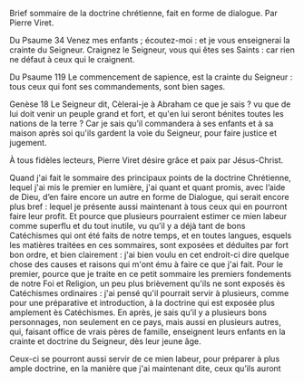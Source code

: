Brief sommaire de la doctrine chrétienne, fait en forme de dialogue.
Par Pierre Viret.

Du Psaume 34
Venez mes enfants ; écoutez-moi : et je vous enseignerai la crainte du Seigneur.
Craignez le Seigneur, vous qui êtes ses Saints : car rien ne défaut à ceux qui le craignent.

Du Psaume 119
Le commencement de sapience, est la crainte du Seigneur : tous ceux qui font ses commandements, sont bien sages.

Genèse 18
Le Seigneur dit, Cèlerai-je à Abraham ce que je sais ? vu que de lui doit venir un peuple grand et fort, et qu'en lui seront bénites toutes les nations de la terre ? Car je sais qu’il commandera à ses enfants et à sa maison après soi qu'ils gardent la voie du Seigneur, pour faire justice et jugement.

À tous fidèles lecteurs, Pierre Viret désire grâce et paix par Jésus-Christ.

Quand j'ai fait le sommaire des principaux points de la doctrine Chrétienne, lequel j'ai mis le premier en lumière, j'ai quant et quant promis, avec l’aide de Dieu, d’en faire encore un autre en forme de Dialogue, qui serait encore plus bref : lequel je présente aussi maintenant à tous ceux qui en pourront faire leur profit. Et pource que plusieurs pourraient estimer ce mien labeur comme superflu et du tout inutile, vu qu’il y a déjà tant de bons Catéchismes qui ont été faits de notre temps, et en toutes langues, esquels les matières traitées en ces sommaires, sont exposées et déduites par fort bon ordre, et bien clairement : j'ai bien voulu en cet endroit-ci dire quelque chose des causes et raisons qui m'ont ému à faire ce que j'ai fait. Pour le premier, pource que je traite en ce petit sommaire les premiers fondements de notre Foi et Religion, un peu plus brièvement qu'ils ne sont exposés ès Catéchismes ordinaires : j'ai pensé qu'il pourrait servir à plusieurs, comme pour une préparative et introduction, à la doctrine qui est exposée plus amplement ès Catéchismes. En après, je sais qu’il y a plusieurs bons personnages, non seulement en ce pays, mais aussi en plusieurs autres, qui, faisant office de vrais pères de famille, enseignent leurs enfants en la crainte et doctrine du Seigneur, dès leur jeune âge.

Ceux-ci se pourront aussi servir de ce mien labeur, pour préparer à plus ample doctrine, en la manière que j'ai maintenant dite, ceux qu’ils auront